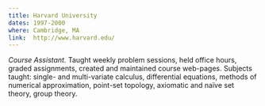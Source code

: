 ```yaml
---
title: Harvard University
dates: 1997-2000
where: Cambridge, MA
link:  http://www.harvard.edu/
---
```


*Course Assistant.*
Taught weekly problem sessions, held office hours, graded assignments, created and maintained course web-pages. Subjects taught: single- and multi-variate calculus, differential equations, methods of numerical approximation, point-set topology, axiomatic and naïve set theory, group theory.
